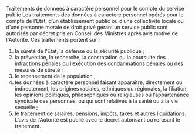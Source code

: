 Traitements de données à caractère personnel pour le compte du service public
Les traitements des données à caractère personnel opérés pour le compte de l’État, d’un établissement public ou d’une collectivité locale ou d’une personne morale de droit privé gérant un service public sont autorisés par décret pris en Conseil des Ministres après avis motivé de l'Autorité.
Ces traitements portent sur :
1. la sûreté de l’État, la défense ou la sécurité publique ;
1. la prévention,  la  recherche,  la  constatation  ou  la  poursuite  des  infractions  pénales  ou  l’exécution  des condamnations pénales ou des mesures de sûreté ;
1. le recensement de la population ;
1. les données à caractère personnel faisant apparaître, directement ou indirectement, les origines raciales, ethniques ou régionales, la filiation, les opinions politiques, philosophiques ou religieuses ou l’appartenance syndicale des personnes, ou qui sont relatives à la santé ou à la vie sexuelle ;
1. le traitement de salaires, pensions, impôts, taxes et autres liquidations.
L’avis de l'Autorité est publié avec le décret autorisant ou refusant le traitement.